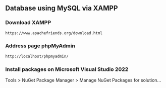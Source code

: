 ## Database using MySQL via XAMPP

### Download XAMPP
```bash
https://www.apachefriends.org/download.html
```
### Address page phpMyAdmin
```bash
http://localhost/phpmyadmin/
```
### Install packages on Microsoft Visual Studio 2022
Tools > NuGet Package Manager > Manage NuGet Packages for solution...

